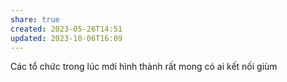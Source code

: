 ```yaml
---
share: true
created: 2023-05-26T14:51
updated: 2023-10-06T16:09
---
```

Các tổ chức trong lúc mới hình thành rất mong có ai kết nối giùm

